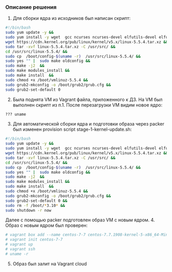 ### Описание решения
1. Для сборки ядра из исходников был написан скрипт:
```sh
#!/bin/bash
sudo yum update -y &&
sudo yum install -y wget  gcc ncurses ncurses-devel elfutils-devel elfutils-libelf-devel flex bison bc openssl-devel perl &&
wget https://cdn.kernel.org/pub/linux/kernel/v5.x/linux-5.5.4.tar.xz &&
sudo tar -xvf linux-5.5.4.tar.xz -C /usr/src/ &&
cd /usr/src/linux-5.5.4/ &&
sudo cp  /boot/config-$(uname -r)  /usr/src/linux-5.5.4/ &&
sudo yes "" |  sudo make oldconfig &&
sudo make -j2  &&
sudo make modules_install &&
sudo make install  &&
sudo chmod +x /boot/vmlinuz-5.5.4 &&
sudo grub2-mkconfig -o /boot/grub2/grub.cfg &&
sudo grub2-set-default 0
```
2. Была поднята VM из Vagrant файла, приложенного к ДЗ. На VM был выполнен скрипт из п.1. После перезагрузки VM видим новое ядро:
```sh
??? uname
```
3. Для автоматической сборки ядра и подготовки образа через packer был изменен provision script stage-1-kernel-update.sh:
```sh
#!/bin/bash
sudo yum update -y &&
sudo yum install -y wget  gcc ncurses ncurses-devel elfutils-devel elfutils-libelf-devel flex bison bc openssl-devel perl &&
wget https://cdn.kernel.org/pub/linux/kernel/v5.x/linux-5.5.4.tar.xz &&
sudo tar -xvf linux-5.5.4.tar.xz -C /usr/src/ &&
cd /usr/src/linux-5.5.4/ &&
sudo cp  /boot/config-$(uname -r)  /usr/src/linux-5.5.4/ &&
sudo yes "" |  sudo make oldconfig &&
sudo make -j2  &&
sudo make modules_install &&
sudo make install  &&
sudo chmod +x /boot/vmlinuz-5.5.4 &&
sudo grub2-mkconfig -o /boot/grub2/grub.cfg &&
sudo grub2-set-default 0 &&
sudo rm -f /boot/*3.10* &&
sudo shutdown -r now
```
Далее с помощью packer подготовлен образ VM с новым ядром.
4. Образ с новым ядром был проверен:
```sh
# vagrant box add --name centos-7-7 centos-7.7.1908-kernel-5-x86_64-Minimal.box
# vagrant init centos-7-7
# vagrant up
# vagrant ssh
# uname -r

```
5. Образ был залит на Vagrant cloud

